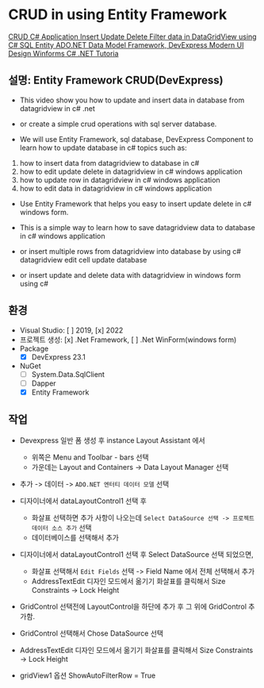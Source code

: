 ﻿# CRUD in using Entity Framework 

[CRUD C# Application Insert Update Delete Filter data in DataGridView using C# SQL Entity ADO.NET Data Model Framework, DevExpress Modern UI Design Winforms C# .NET Tutoria](https://www.youtube.com/watch?v=gWrrYkG7XV8&list=WL&index=1)

## 설명:  Entity Framework CRUD(DevExpress)
* This video show you how to update and insert data in database from datagridview in c# .net 
* or create a simple crud operations with sql server database.

* We will use Entity Framework, sql database, DevExpress Component to learn how to update database in c# topics such as:

1. how to insert data from datagridview to database in c#
2. how to edit update delete in datagridview in c# windows application
3. how to update row in datagridview in c# windows application
4. how to edit data in datagridview in c# windows application

* Use Entity Framework that helps you easy to insert update delete in c# windows form.

* This is a simple way to learn how to save datagridview data to database in c# windows application 
* or insert multiple rows from datagridview into database by using c# datagridview edit cell update database 
* or insert update and delete data with datagridview in windows form using c#

## 환경
* Visual Studio: [ ] 2019, [x] 2022
* 프로젝트 생성: [x] .Net Framework, [ ] .Net WinForm(windows form)
* Package 
  * [x] DevExpress 23.1
* NuGet
  * [ ] System.Data.SqlClient 
  * [ ] Dapper
  * [X] Entity Framework

## 작업
* Devexpress 일반 폼 생성 후  instance Layout Assistant 에서 
  *  위쪽은 Menu and Toolbar - bars 선택
  *  가운데는 Layout and Containers -> Data Layout Manager 선택
* 추가 -> 데이터 -> `ADO.NET 엔터티 데이터 모델` 선택
* 디자이너에서 dataLayoutControl1 선택 후 
  *  화살표 선택하면 추가 사항이 나오는데 `Select DataSource 선택 -> 프로젝트 데이터 소스 추가` 선택
  *  데이터베이스를 선택해서 추가
* 디자이너에서 dataLayoutControl1 선택 후 Select DataSource 선택 되었으면,
  *  화살표 선택해서 `Edit Fields` 선택 -> Field Name 에서 전체 선택해서 추가
  *  AddressTextEdit 디자인 모드에서 옮기기 화살표를 클릭해서 Size Constraints -> Lock Height
* GridControl 선택전에 LayoutControl을 하단에 추가 후 그 위에 GridControl 추가함.
* GridControl 선택해서 Chose DataSource 선택

* AddressTextEdit 디자인 모드에서 옮기기 화살표를 클릭해서 Size Constraints -> Lock Height
* gridView1 옵션 ShowAutoFilterRow = True